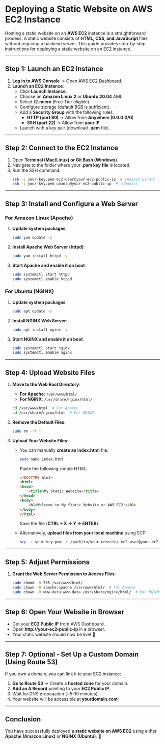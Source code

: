 # **Deploying a Static Website on AWS EC2 Instance**

Hosting a static website on an **AWS EC2** instance is a straightforward process. A static website consists of **HTML, CSS, and JavaScript** files without requiring a backend server. This guide provides step-by-step instructions for deploying a static website on an EC2 instance.

---

## **Step 1: Launch an EC2 Instance**
1. **Log in to AWS Console** → Open [AWS EC2 Dashboard](https://aws.amazon.com/ec2/).
2. **Launch an EC2 Instance**:
   - Click **Launch Instance**.
   - Choose an **Amazon Linux 2** or **Ubuntu 20.04** AMI.
   - Select **t2.micro** (Free Tier eligible).
   - Configure storage (default 8GB is sufficient).
   - Add a **Security Group** with the following rules:
     - **HTTP (port 80)** → Allow from **Anywhere (0.0.0.0/0)**
     - **SSH (port 22)** → Allow from **your IP**
   - Launch with a key pair (download **.pem** file).

---

## **Step 2: Connect to the EC2 Instance**
1. Open **Terminal (Mac/Linux) or Git Bash (Windows)**.
2. Navigate to the folder where your **.pem key file** is located.
3. Run the SSH command:
   ```bash
   ssh -i your-key.pem ec2-user@your-ec2-public-ip  # (Amazon Linux)
   ssh -i your-key.pem ubuntu@your-ec2-public-ip  # (Ubuntu)
   ```

---

## **Step 3: Install and Configure a Web Server**
### **For Amazon Linux (Apache)**
1. **Update system packages**:
   ```bash
   sudo yum update -y
   ```
2. **Install Apache Web Server (httpd)**:
   ```bash
   sudo yum install httpd -y
   ```
3. **Start Apache and enable it on boot**:
   ```bash
   sudo systemctl start httpd
   sudo systemctl enable httpd
   ```

### **For Ubuntu (NGINX)**
1. **Update system packages**:
   ```bash
   sudo apt update -y
   ```
2. **Install NGINX Web Server**:
   ```bash
   sudo apt install nginx -y
   ```
3. **Start NGINX and enable it on boot**:
   ```bash
   sudo systemctl start nginx
   sudo systemctl enable nginx
   ```

---

## **Step 4: Upload Website Files**
1. **Move to the Web Root Directory**:
   - **For Apache**: `/var/www/html/`
   - **For NGINX**: `/usr/share/nginx/html/`
   
   ```bash
   cd /var/www/html  # For Apache
   cd /usr/share/nginx/html  # For NGINX
   ```

2. **Remove the Default Files**:
   ```bash
   sudo rm -rf *
   ```

3. **Upload Your Website Files**:
   - You can manually **create an index.html** file:
     ```bash
     sudo nano index.html
     ```
     Paste the following simple HTML:
     ```html
     <!DOCTYPE html>
     <html>
     <head>
         <title>My Static Website</title>
     </head>
     <body>
         <h1>Welcome to My Static Website on AWS EC2!</h1>
     </body>
     </html>
     ```
     Save the file (**CTRL + X → Y → ENTER**).

   - Alternatively, **upload files from your local machine** using SCP:
     ```bash
     scp -i your-key.pem -r /path/to/your-website/ ec2-user@your-ec2-public-ip:/var/www/html/
     ```

---

## **Step 5: Adjust Permissions**
1. **Grant the Web Server Permission to Access Files**:
   ```bash
   sudo chmod -R 755 /var/www/html/
   sudo chown -R apache:apache /var/www/html/  # For Apache
   sudo chown -R www-data:www-data /usr/share/nginx/html/  # For NGINX
   ```

---

## **Step 6: Open Your Website in Browser**
- Get your **EC2 Public IP** from AWS Dashboard.
- Open **http://your-ec2-public-ip** in a browser.
- Your static website should now be live! 🎉

---

## **Step 7: Optional - Set Up a Custom Domain (Using Route 53)**
If you own a domain, you can link it to your EC2 instance:
1. **Go to Route 53** → Create a **hosted zone** for your domain.
2. **Add an A Record** pointing to your **EC2 Public IP**.
3. Wait for DNS propagation (~5-10 minutes).
4. Your website will be accessible at **yourdomain.com**!

---

## **Conclusion**
You have successfully deployed a **static website on AWS EC2** using either **Apache (Amazon Linux)** or **NGINX (Ubuntu)**. 🚀
